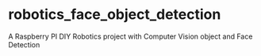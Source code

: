 # robotics_face_object_detection
A Raspberry PI DIY Robotics project with Computer Vision object and Face Detection
